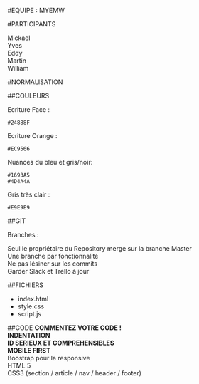 #EQUIPE : MYEMW

#PARTICIPANTS

Mickael   
Yves  
Eddy  
Martin  
William 

#NORMALISATION

##COULEURS

Ecriture Face :

	#24888F

Ecriture Orange :

	#EC9566

Nuances du bleu et gris/noir:

	#1693A5
	#4D4A4A

Gris très clair : 

	#E9E9E9

##GIT

Branches :

Seul le propriétaire du Repository merge sur la branche Master  
Une branche par fonctionnalité  
Ne pas lésiner sur les commits  
Garder Slack et Trello à jour  


##FICHIERS
- index.html
- style.css
- script.js

##CODE
**COMMENTEZ VOTRE CODE !**  
**INDENTATION**  
**ID SERIEUX ET COMPREHENSIBLES**  
**MOBILE FIRST**  
Boostrap pour la responsive  
HTML 5  
CSS3 (section / article / nav / header / footer)  
